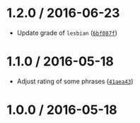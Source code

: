 <!--remark setext-->

<!--lint disable no-multiple-toplevel-headings-->

1.2.0 / 2016-06-23
==================

*   Update grade of `lesbian` ([`6bf087f`](https://github.com/wooorm/cuss/commit/6bf087f))

1.1.0 / 2016-05-18
==================

*   Adjust rating of some phrases ([`41aea43`](https://github.com/wooorm/cuss/commit/41aea43))

1.0.0 / 2016-05-18
==================
